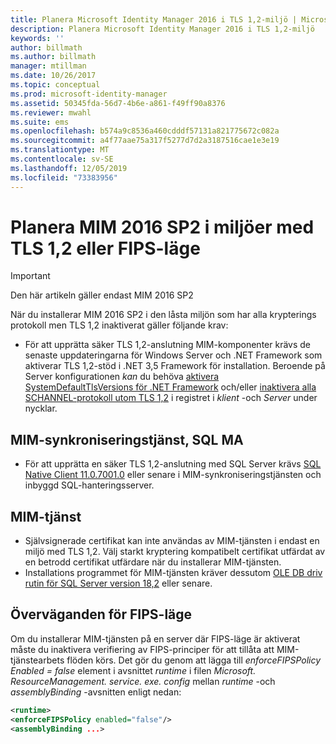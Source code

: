 ```yaml
---
title: Planera Microsoft Identity Manager 2016 i TLS 1,2-miljö | Microsoft Docs
description: Planera Microsoft Identity Manager 2016 i TLS 1,2-miljö
keywords: ''
author: billmath
ms.author: billmath
manager: mtillman
ms.date: 10/26/2017
ms.topic: conceptual
ms.prod: microsoft-identity-manager
ms.assetid: 50345fda-56d7-4b6e-a861-f49ff90a8376
ms.reviewer: mwahl
ms.suite: ems
ms.openlocfilehash: b574a9c8536a460cdddf57131a821775672c082a
ms.sourcegitcommit: a4f77aae75a317f5277d7d2a3187516cae1e3e19
ms.translationtype: MT
ms.contentlocale: sv-SE
ms.lasthandoff: 12/05/2019
ms.locfileid: "73383956"
---
```

# <a name="planning-mim-2016-sp2-in-tls-12-or-fips-mode-environments"></a>Planera MIM 2016 SP2 i miljöer med TLS 1,2 eller FIPS-läge


> [!IMPORTANT]
> Den här artikeln gäller endast MIM 2016 SP2

När du installerar MIM 2016 SP2 i den låsta miljön som har alla krypterings protokoll men TLS 1,2 inaktiverat gäller följande krav:
- För att upprätta säker TLS 1,2-anslutning MIM-komponenter krävs de senaste uppdateringarna för Windows Server och .NET Framework som aktiverar TLS 1,2-stöd i .NET 3,5 Framework för installation. Beroende på Server konfigurationen *kan* du behöva [aktivera SystemDefaultTlsVersions för .NET Framework](https://support.microsoft.com/help/3154520/support-for-tls-system-default-versions-included-in-the-net-framework) och/eller [inaktivera alla SCHANNEL-protokoll utom TLS 1,2](https://docs.microsoft.com/windows-server/security/tls/tls-registry-settings) i registret i *klient* -och *Server* under nycklar.

## <a name="mim-synchronization-service-sql-ma"></a>MIM-synkroniseringstjänst, SQL MA

- För att upprätta en säker TLS 1,2-anslutning med SQL Server krävs [SQL Native Client 11.0.7001.0](https://www.microsoft.com/download/details.aspx?id=50402) eller senare i MIM-synkroniseringstjänsten och inbyggd SQL-hanteringsserver.

## <a name="mim-service"></a>MIM-tjänst
- Självsignerade certifikat kan inte användas av MIM-tjänsten i endast en miljö med TLS 1,2. Välj starkt kryptering kompatibelt certifikat utfärdat av en betrodd certifikat utfärdare när du installerar MIM-tjänsten.
- Installations programmet för MIM-tjänsten kräver dessutom [OLE DB driv rutin för SQL Server version 18,2](https://www.microsoft.com/download/details.aspx?id=56730) eller senare.

## <a name="fips-mode-considerations"></a>Överväganden för FIPS-läge

Om du installerar MIM-tjänsten på en server där FIPS-läge är aktiverat måste du inaktivera verifiering av FIPS-principer för att tillåta att MIM-tjänstearbets flöden körs. Det gör du genom att lägga till *enforceFIPSPolicy Enabled = false* element i avsnittet *runtime* i filen *Microsoft. ResourceManagement. service. exe. config* mellan *runtime* -och *assemblyBinding* -avsnitten enligt nedan:

```XML
<runtime>
<enforceFIPSPolicy enabled="false"/>
<assemblyBinding ...>
```    
